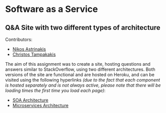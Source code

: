 # Software as a Service
## Q&A Site with two different types of architecture

Contributors:
- [Nikos Astrinakis](https://github.com/nickastrin)
- [Christos Tampakakis](https://github.com/tampakc)

The aim of this assignment was to create a site, hosting questions and answers similar to StackOverflow, using two different architectures.
Both versions of the site are functional and are hosted on Heroku, and can be visited using the following hyperlinks *(due to the fact that each component is hosted separately and is not always active,
please note that there will be loading times the first time you load each page)*:
- [SOA Architecture](http://saas-45-soa-frontend.herokuapp.com/)
- [Microservices Architecture](http://saas-45-microservices-frontend.herokuapp.com/)
